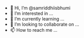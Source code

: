 - 👋 Hi, I’m @samriddhiisbhumi
- 👀 I’m interested in ...
- 🌱 I’m currently learning ...
- 💞️ I’m looking to collaborate on ...
- 📫 How to reach me ...

<!---
samriddhiisbhumi/samriddhiisbhumi is a ✨ special ✨ repository because its `README.md` (this file) appears on your GitHub profile.
You can click the Preview link to take a look at your changes.
--->
